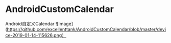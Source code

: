 # AndroidCustomCalendar
Android自定义Calendar
![image](https://github.com/excellenttank/AndroidCustomCalendar/blob/master/device-2019-01-14-115626.png）
